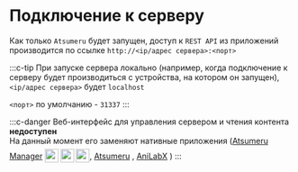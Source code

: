 # Подключение к серверу

Как только `Atsumeru` будет запущен, доступ к `REST API` из приложений производится по ссылке `http://<ip/адрес сервера>:<порт>`

:::c-tip
При запуске сервера локально (например, когда подключение к серверу будет производиться с устройства, на котором он запущен), `<ip/адрес сервера>` будет `localhost`

`<порт>` по умолчанию - `31337`
:::

:::c-danger
Веб-интерфейс для управления сервером и чтения контента **недоступен**  
На данный момент его заменяют нативные приложения ([Atsumeru Manager](https://github.com/AtsumeruDev/AtsumeruManager) <img style="position: relative; top: 6px;" width="24" height="24" src="/assets/media/icons/windows.png"> <img style="position: relative; top: 6px;" width="24" height="24" src="/assets/media/icons/penguin.png"> <img style="position: relative; top: 6px;" width="24" height="24" src="/assets/media/icons/apple.png">, [Atsumeru](https://github.com/AtsumeruDev/AtsumeruAndroid) <MaterialIcon icon="android"/>, [AniLabX](https://github.com/CrazyXacker/anilabx) <MaterialIcon icon="android"/>)
:::